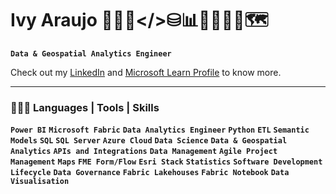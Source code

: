 # Ivy Araujo 👩🏻‍💻</>⛁📊🤖🧠🇦🇮🗺️

**`Data & Geospatial Analytics Engineer`**

Check out my [LinkedIn](https://www.linkedin.com/in/ivinnyaraujo/) and [Microsoft Learn Profile](https://learn.microsoft.com/en-us/users/ivinnybarrosdearaujo-0413/) to know more.


<hr>
<h3 class="heading-element" dir="auto">👩🏻‍💻 Languages | Tools | Skills</h3>

**`Power BI`** **`Microsoft Fabric`** **`Data Analytics Engineer`** **`Python`** **`ETL`** **`Semantic Models`** **`SQL`** **`SQL Server`** **`Azure Cloud`** **`Data Science`** **`Data & Geospatial Analytics`** **`APIs and Integrations`** **`Data Management`** **`Agile Project Management`** **`Maps`** **`FME Form/Flow`** **`Esri Stack`** **`Statistics`** **`Software Development Lifecycle`** **`Data Governance`** **`Fabric Lakehouses`** **`Fabric Notebook`** **`Data Visualisation`**
